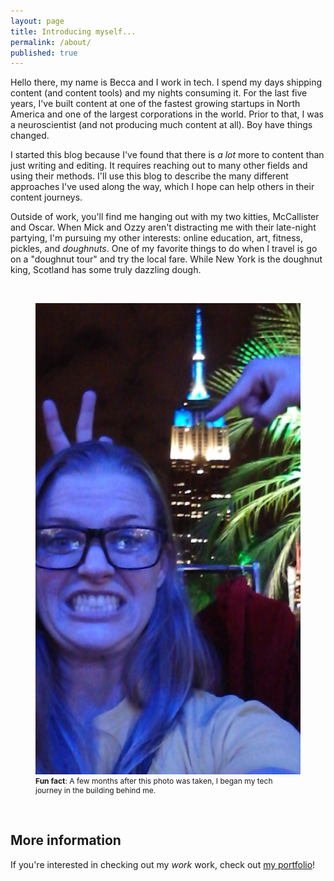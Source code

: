 ```yaml
---
layout: page
title: Introducing myself...
permalink: /about/
published: true
---
```


<html>
  <head>
    <meta name="viewport" content="width=device-width, initial-scale=1.0">
    <link rel="stylesheet" href="style.css">
  </head>
  <body>
    <div class="wrapper">
      <article class="img-info">
        <p> Hello there, my name is Becca and I work in tech. I spend my days shipping content (and content tools) and my nights consuming it. For the last five years, I've built content at one of the fastest growing startups in North America and one of the largest corporations in the world. Prior to that, I was a neuroscientist (and not producing much content at all). Boy have things changed.</p>
        <p>I started this blog because I've found that there is <i>a lot</i> more to content than just writing and editing. It requires reaching out to many other fields and using their methods. I'll use this blog to describe the many different approaches I've used along the way, which I hope can help others in their content journeys.
        </p>
        <p>Outside of work, you'll find me hanging out with my two kitties, McCallister and Oscar. When Mick and Ozzy aren't distracting me with their late-night partying, I'm pursuing my other interests: online education, art, fitness, pickles, and <i>doughnuts</i>. One of my favorite things to do when I travel is go on a "doughnut tour" and try the local fare. While New York is the doughnut king, Scotland has some truly dazzling dough.
        </p>
        <br>
      </article>
      <figure class="img-me">
        <img src="https://raw.githubusercontent.com/beccarobins/beccarobins.github.io/master/images/becca-stupid-face.jpg" alt="Photograph of Becca's lovely face with the Empire State Building in the background.">
        <figcaption style="font-size: 12px"><strong>Fun fact</strong>: A few months after this photo was taken, I began my tech journey in the building behind me.</figcaption>
      </figure>
      <article class="img-info">
        <br>
        <H2>More information</H2>
        <p>If you're interested in checking out my <i>work</i> work, check out <a href="https://www.beccarobins.com" target="_blank">my portfolio</a>!
        </p>
      </article>
    </div>
  </body>
</html>
